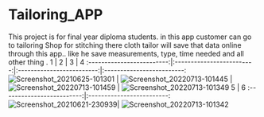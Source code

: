 # Tailoring_APP
This project is for final year diploma students. in this app customer can go to tailoring Shop for stitching there cloth tailor will save that data online through this app.. like he save measurements, type, time needed and all other thing .
1             | 2 |  3 |  4
:-------------------------:|:-------------------------:|:-------------------------:|:-------------------------:
![Screenshot_20210625-101301](https://github.com/AbhishekPawshekar/Tailoring_APP/assets/89447125/aad2ef0a-995b-4af4-a7ed-5cf7cf8bb72e) | ![Screenshot_20220713-101445](https://github.com/AbhishekPawshekar/Tailoring_APP/assets/89447125/b5acbe68-3fe0-416d-a6bf-8cc97cad0d9e) | ![Screenshot_20220713-101459](https://github.com/AbhishekPawshekar/Tailoring_APP/assets/89447125/d1046d3b-f0ed-4e7d-8d9f-c5b03e22d894) | ![Screenshot_20220713-101349](https://github.com/AbhishekPawshekar/Tailoring_APP/assets/89447125/c84d4e57-4e08-41a0-9038-71b5d7fca1ad) 
5             | 6
:-------------------------:|:-------------------------:
![Screenshot_20210621-230939](https://github.com/AbhishekPawshekar/Tailoring_APP/assets/89447125/49f7426d-fd51-4bfa-92f1-5a8db779586e)| ![Screenshot_20220713-101342](https://github.com/AbhishekPawshekar/Tailoring_APP/assets/89447125/cd8656a0-9e89-4fa8-a6f2-9c0d61fe4342)
